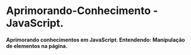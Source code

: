 # Aprimorando-Conhecimento - JavaScript.

#### Aprimorando conhecimentos em JavaScript. Entendendo: Manipulação de elementos na página.


